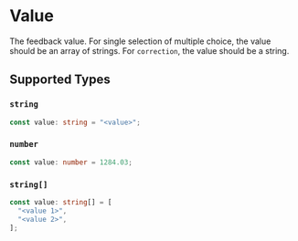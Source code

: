 # Value

The feedback value. For single selection of multiple choice, the value should be an array of strings. For `correction`, the value should be a string.


## Supported Types

### `string`

```typescript
const value: string = "<value>";
```

### `number`

```typescript
const value: number = 1284.03;
```

### `string[]`

```typescript
const value: string[] = [
  "<value 1>",
  "<value 2>",
];
```

